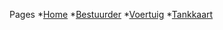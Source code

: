 Pages
*[Home](https://github.com/Bataklik/Project_Flapp/wiki)
*[Bestuurder](https://github.com/Bataklik/Project_Flapp/wiki/BestuurderDoc)
*[Voertuig](https://github.com/Bataklik/Project_Flapp/wiki/VoertuigDoc)
*[Tankkaart](https://github.com/Bataklik/Project_Flapp/wiki/TankkaartDoc)